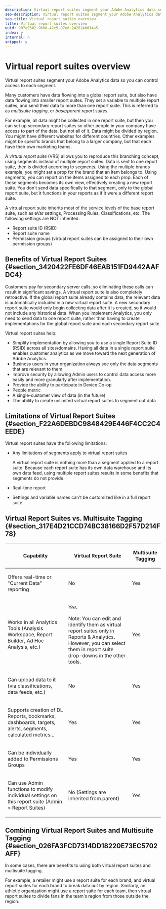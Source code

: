 ```yaml
---
description: Virtual report suites segment your Adobe Analytics data so you can control access to each segment.
seo-description: Virtual report suites segment your Adobe Analytics data so you can control access to each segment.
seo-title: Virtual report suites overview
title: Virtual report suites overview
uuid: 907e9582-96b8-42c5-87ed-242624b034a5
index: y
internal: n
snippet: y
---
```


# Virtual report suites overview

Virtual report suites segment your Adobe Analytics data so you can control access to each segment.

Many customers have data flowing into a global report suite, but also have data flowing into smaller report suites. They set a variable to multiple report suites, and send their data to more than one report suite. This is referred to as *multisuite tagging*, or *base/parent report suites*.

For example, all data might be collected in one report suite, but then you can set up secondary report suites so other people in your company have access to part of the data, but not all of it. Data might be divided by region. You might have different websites for different countries. Other examples might be specific brands that belong to a larger company, but that each have their own marketing teams.

A *virtual report suite* (VRS) allows you to reproduce this branching concept, using segments instead of multiple report suites. Data is sent to one report suite, then is divided according to segments. Using the multiple brands example, you might set a prop for the brand that an item belongs to. Using segments, you can report on the items assigned to each prop. Each of these segments becomes its own view, effectively creating a new report suite. You don't send data specifically to that segment, only to the global report suite, but it functions in your reports as if it were a different report suite.

A virtual report suite inherits most of the service levels of the base report suite, such as eVar settings, Processing Rules, Classifications, etc. The following settings are NOT inherited:

* Report suite ID (RSID) 
* Report suite name 
* Permission groups (virtual report suites can be assigned to their own permission groups)

## Benefits of Virtual Report Suites {#section_3420422FE6DF46EAB151FD9442AAFDC4}

Customers pay for secondary server calls, so eliminating these calls can result in significant savings. A virtual report suite is also completely retroactive. If the global report suite already contains data, the relevant data is automatically included in a new virtual report suite. A new secondary report suite would only begin collecting data after it is created, so it would not include any historical data. When you implement Analytics, you only need to send data to one report suite, rather than having to create implementations for the global report suite and each secondary report suite.

Virtual report suites help:

* Simplify implementation by allowing you to use a single Report Suite ID (RSID) across all sites/domains. Having all data in a single report suite enables customer analytics as we move toward the next generation of Adobe Analytics. 
* Business users in your organization always see only the data segments that are relevant to them. 
* Improve security by allowing Admin users to control data access more easily and more granularly after implementation. 
* Provide the ability to participate in Device Co-op 
* People metric 
* A single-customer view of data (in the future) 
* The ability to create unlimited virtual report suites to segment out data

## Limitations of Virtual Report Suites {#section_F22A6DEBDC9848429E446F4CC2C4EEDE}

Virtual report suites have the following limitations:

* Any limitations of segments apply to virtual report suites

  A virtual report suite is nothing more than a segment applied to a report suite. Because each report suite has its own data warehouse and its own data feed, using multiple report suites results in some benefits that segments do not provide. 
* Real-time report 
* Settings and variable names can't be customized like in a full report suite

## Virtual Report Suites vs. Multisuite Tagging {#section_317E4D21CCD74BC38166D2F57D214F78}

<table id="table_9031118A5F79494698FD824F2B3C0EC9"> 
 <thead> 
  <tr> 
   <th colname="col1" class="entry"> <p>Capability </p> </th> 
   <th colname="col2" class="entry"> <p>Virtual Report Suite </p> </th> 
   <th colname="col3" class="entry"> <p>Multisuite Tagging </p> </th> 
  </tr>
 </thead>
 <tbody> 
  <tr> 
   <td colname="col1"> <p>Offers real-time or "Current Data" reporting </p> </td> 
   <td colname="col2"> <p>No </p> </td> 
   <td colname="col3"> <p>Yes </p> </td> 
  </tr> 
  <tr> 
   <td colname="col1"> <p>Works in all Analytics Tools (Analysis Workspace, Report Builder, Ad Hoc Analysis, etc.) </p> </td> 
   <td colname="col2"> <p>Yes </p> <p> <p>Note:  You can edit and identify them as virtual report suites only in Reports &amp; Analytics. However, you can select them in report suite drop-downs in the other tools. </p> </p> </td> 
   <td colname="col3"> <p>Yes </p> </td> 
  </tr> 
  <tr> 
   <td colname="col1"> <p>Can upload data to it (via classifications, data feeds, etc.) </p> </td> 
   <td colname="col2"> <p>No </p> </td> 
   <td colname="col3"> <p>Yes </p> </td> 
  </tr> 
  <tr> 
   <td colname="col1"> <p>Supports creation of DL Reports, bookmarks, dashboards, targets, alerts, segments, calculated metrics... </p> </td> 
   <td colname="col2"> <p>Yes </p> </td> 
   <td colname="col3"> <p>Yes </p> </td> 
  </tr> 
  <tr> 
   <td colname="col1"> <p>Can be individually added to Permissions Groups </p> </td> 
   <td colname="col2"> <p>Yes </p> </td> 
   <td colname="col3"> <p>Yes </p> </td> 
  </tr> 
  <tr> 
   <td colname="col1"> <p>Can use Admin functions to modify individual settings on this report suite (Admin &gt; Report Suites) </p> </td> 
   <td colname="col2"> <p>No (Settings are inherited from parent) </p> </td> 
   <td colname="col3"> <p>Yes </p> </td> 
  </tr> 
 </tbody> 
</table>

## Combining Virtual Report Suites and Multisuite Tagging {#section_026FA3FCD7314DD18220E73EC5702AFF}

In some cases, there are benefits to using both virtual report suites and multisuite tagging.

For example, a retailer might use a report suite for each brand, and virtual report suites for each brand to break data out by region. Similarly, an athletic organization might use a report suite for each team, then virtual report suites to divide fans in the team's region from those outside the region. 
